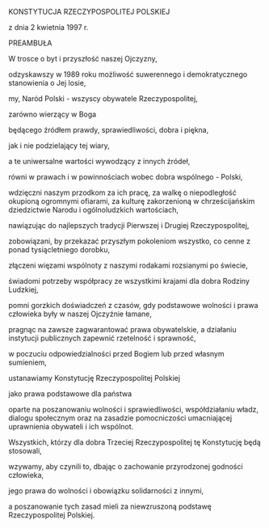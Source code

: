 
KONSTYTUCJA
RZECZYPOSPOLITEJ POLSKIEJ

z dnia 2 kwietnia 1997 r.

PREAMBUŁA

W trosce o byt i przyszłość naszej Ojczyzny,

odzyskawszy w 1989 roku możliwość suwerennego i demokratycznego stanowienia o Jej losie,

my, Naród Polski - wszyscy obywatele Rzeczypospolitej,

zarówno wierzący w Boga

będącego źródłem prawdy, sprawiedliwości, dobra i piękna,

jak i nie podzielający tej wiary,

a te uniwersalne wartości wywodzący z innych źródeł,

równi w prawach i w powinnościach wobec dobra wspólnego - Polski,

wdzięczni naszym przodkom za ich pracę, za walkę o niepodległość okupioną ogromnymi ofiarami, za kulturę zakorzenioną w chrześcijańskim dziedzictwie Narodu i ogólnoludzkich wartościach,

nawiązując do najlepszych tradycji Pierwszej i Drugiej Rzeczypospolitej,

zobowiązani, by przekazać przyszłym pokoleniom wszystko, co cenne z ponad tysiącletniego dorobku,

złączeni więzami wspólnoty z naszymi rodakami rozsianymi po świecie,

świadomi potrzeby współpracy ze wszystkimi krajami dla dobra Rodziny Ludzkiej,

pomni gorzkich doświadczeń z czasów, gdy podstawowe wolności i prawa człowieka były w naszej Ojczyźnie łamane,

pragnąc na zawsze zagwarantować prawa obywatelskie, a działaniu instytucji publicznych zapewnić rzetelność i sprawność,

w poczuciu odpowiedzialności przed Bogiem lub przed własnym sumieniem,

ustanawiamy Konstytucję Rzeczypospolitej Polskiej

jako prawa podstawowe dla państwa

oparte na poszanowaniu wolności i sprawiedliwości, współdziałaniu władz, dialogu społecznym oraz na zasadzie pomocniczości umacniającej uprawnienia obywateli i ich wspólnot.

Wszystkich, którzy dla dobra Trzeciej Rzeczypospolitej tę Konstytucję będą stosowali,

wzywamy, aby czynili to, dbając o zachowanie przyrodzonej godności człowieka,

jego prawa do wolności i obowiązku solidarności z innymi,

a poszanowanie tych zasad mieli za niewzruszoną podstawę Rzeczypospolitej Polskiej.
